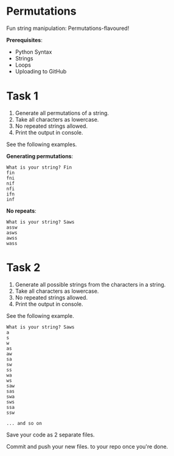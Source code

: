 # Permutations

Fun string manipulation: Permutations-flavoured!

**Prerequisites**:
- Python Syntax
- Strings
- Loops
- Uploading to GitHub

# Task 1

1. Generate all permutations of a string.
2. Take all characters as lowercase.
3. No repeated strings allowed.
4. Print the output in console.

See the following examples.

**Generating permutations**:
```
What is your string? Fin
fin
fni
nif
nfi
ifn
inf
```

**No repeats**:
```
What is your string? Saws
assw
asws
awss
wass
```

# Task 2

1. Generate all possible strings from the characters in a string.
2. Take all characters as lowercase.
3. No repeated strings allowed.
4. Print the output in console.

See the following example.

```
What is your string? Saws
a
s
w
as
aw
sa
sw
ss
wa
ws
saw
sas
swa
sws
ssa
ssw

... and so on
```

Save your code as 2 separate files.

Commit and push your new files. to your repo once you're done.